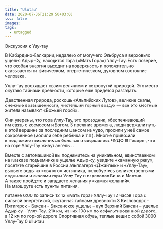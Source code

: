 ```yaml
---
title: "Ulutau"
date: 2020-07-06T21:29:50+03:00
toc: false
images:
tags:
  - untagged
---
```


Экскурсия к Улу-тау <p>В&nbsp;Кабардино-Балкарии, недалеко от&nbsp;могучего Эльбруса в&nbsp;верховьях ущелья Адыр-Су, находится гора (&laquo;Мать Гора&raquo;) Уллу-Тау. Есть поверие, что особая энергия выходит на&nbsp;поверхность и&nbsp;положительно сказывается на&nbsp;физическом, энергетическом, духовном состояние человека.</p> <p>Уллу-Тау восхищает своим величием и&nbsp;нетронутой природой. Это место окутано тайнами древности, которые еще придется разгадать.</p> <p>Девственная природа, роскошь &laquo;Альпийских Лугов&raquo;, великие скалы, снежные возвышенности, чистейший горный воздух&nbsp;&mdash; все это местные жители называют &laquo;Божьей горой&raquo;.</p> <p>Они уверены, что гора Уллу-Тау, это проводник, обеспечивающий им&nbsp;связь с&nbsp;космосом и&nbsp;Богом. В&nbsp;прежние времена, люди держали путь к&nbsp;этой вершине за&nbsp;последним шансом на&nbsp;чудо, просили у&nbsp;неё самое сокровенное (молили себе ребёнка и&nbsp;т.п ). Многие привозили к&nbsp;подножию неизлечимых больных и&nbsp;свершалось ЧУДО !!! Говорят, что на&nbsp;горе Уллу-Тау живут ангелы...</p> <p>Вместе с&nbsp;автомашиной вы&nbsp;поднимитесь на&nbsp;уникальном, единственном на&nbsp;Кавказе подъемнике в&nbsp;ущелье Адыр-су, увидите &laquo;каменную реку&raquo;, посетите старейшие в&nbsp;России альплагеря &laquo;Джайлык&raquo; и&nbsp;&laquo;Уллу-Тау&raquo;, выпьете воды из&nbsp;&laquo;святого&raquo; источника, полюбуетесь величественными ледниками и&nbsp;скалами горы Уллу-Тау и&nbsp;перевалов Бичо и&nbsp;Местия. А&nbsp;также пройдете и&nbsp;загадаете желания у&nbsp;&laquo;камня желаний&raquo;. На&nbsp;маршруте есть пункты питания.</p> питание 6:00 по записи 12 12 «Мать гора» Уллу-Тау 12 часов Гора с сильной энергетикой, окутанная тайнами древности 3 Кисловодск - Пятигорск - Баксан - Баксанское ущелье – аул Верхний Баксан – ущелье Адыр-су - Уллу-Тау. 210 км, из них 198 км по асфальтированной дороге, а 12 км по горной дороге Спортивная обувь, теплые вещи с собой 3000 Уллу-Тау 0 ullu-tau
